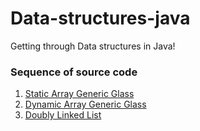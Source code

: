 # Data-structures-java
Getting through Data structures in Java!<br>
### Sequence of source code
<ol>
  <li><a href="https://github.com/Ayushman09/data-structures-java/blob/master/static_array.java">Static Array Generic Glass</a></li>
  <li><a href="https://github.com/Ayushman09/data-structures-java/blob/master/dynamic_array.java">Dynamic Array Generic Glass</a></li>
  <li><a href="https://github.com/Ayushman09/data-structures-java/blob/master/doubly_linkedlist.java">Doubly Linked List</a></li>
  
 </ol>
